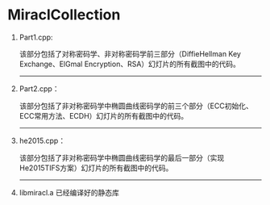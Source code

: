# MiraclCollection

1. Part1.cpp:

   该部分包括了对称密码学、非对称密码学前三部分（DiffieHellman Key Exchange、ElGmal Encryption、RSA）幻灯片的所有截图中的代码。

   ----------------------------------------------------------------------------------------

2. Part2.cpp：

   该部分包括了非对称密码学中椭圆曲线密码学的前三个部分（ECC初始化、ECC常用方法、ECDH）幻灯片的所有截图中的代码。

   ----------------------------------------------------------------------------------------

3. he2015.cpp：

   该部分包括了非对称密码学中椭圆曲线密码学的最后一部分（实现He2015TIFS方案）幻灯片的所有截图中的代码。

   -------------------------------------------------------------------

4. libmiracl.a
	已经编译好的静态库

